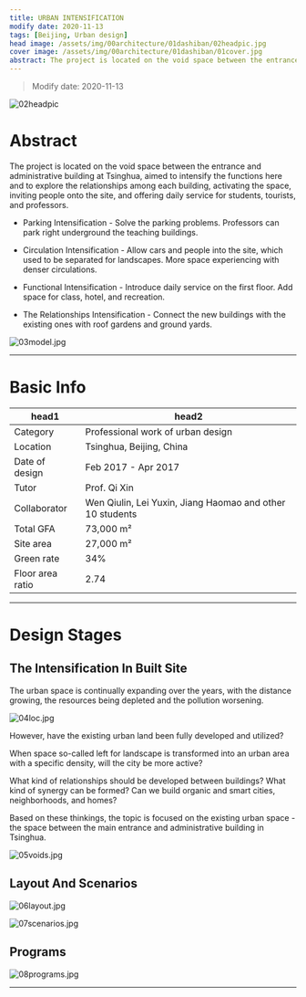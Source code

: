 ```yaml
---
title: URBAN INTENSIFICATION
modify date: 2020-11-13
tags: [Beijing, Urban design]
head image: /assets/img/00architecture/01dashiban/02headpic.jpg
cover image: /assets/img/00architecture/01dashiban/01cover.jpg
abstract: The project is located on the void space between the entrance and administrative building at Tsinghua, aimed to intensify the functions here and to explore the relationships among each building, activating the space, inviting people onto the site, and offering daily service for students, tourists, and professors.<br>Parking Intensification - Solve the parking problems. Professors can park right underground the teaching buildings.<br>Circulation Intensification - Allow cars and people into the site, which used to be separated for landscapes. More space experiencing with denser circulations.<br>Functional Intensification - Introduce daily service on the first floor. Add space for class, hotel, and recreation.<br>The Relationships Intensification - Connect the new buildings with the existing ones with roof gardens and ground yards.
---
```


> Modify date: 2020-11-13

![02headpic](../../assets/img/00architecture/01dashiban/02headpic.jpg)

# Abstract

The project is located on the void space between the entrance and administrative building at Tsinghua, aimed to intensify the functions here and to explore the relationships among each building, activating the space, inviting people onto the site, and offering daily service for students, tourists, and professors.

* Parking Intensification - Solve the parking problems. Professors can park right underground the teaching buildings.

* Circulation Intensification - Allow cars and people into the site, which used to be separated for landscapes. More space experiencing with denser circulations.

* Functional Intensification - Introduce daily service on the first floor. Add space for class, hotel, and recreation.

* The Relationships Intensification - Connect the new buildings with the existing ones with roof gardens and ground yards.

![03model.jpg](../../assets/img/00architecture/01dashiban/03model.jpg)

---

# Basic Info

head1 | head2
--- | ---
Category | Professional work of urban design
Location | Tsinghua, Beijing, China
Date of design | Feb 2017 - Apr 2017
Tutor | Prof. Qi Xin
Collaborator | Wen Qiulin, Lei Yuxin, Jiang Haomao and other 10 students
Total GFA | 73,000 m²
Site area | 27,000 m²
Green rate | 34%
Floor area ratio | 2.74

---

# Design Stages

## The Intensification In Built Site

The urban space is continually expanding over the years, with the distance growing, the resources being depleted and the pollution worsening.

![04loc.jpg](../../assets/img/00architecture/01dashiban/04loc.jpg)

However, have the existing urban land been fully developed and utilized?

When space so-called left for landscape is transformed into an urban area with a specific density, will the city be more active?

What kind of relationships should be developed between buildings? 
What kind of synergy can be formed? 
Can we build organic and smart cities, neighborhoods, and homes?

Based on these thinkings, the topic is focused on the existing urban space - the space between the main entrance and administrative building in Tsinghua.

![05voids.jpg](../../assets/img/00architecture/01dashiban/05voids.jpg)

## Layout And Scenarios

![06layout.jpg](../../assets/img/00architecture/01dashiban/06layout.jpg)

![07scenarios.jpg](../../assets/img/00architecture/01dashiban/07scenarios.jpg)

## Programs

![08programs.jpg](../../assets/img/00architecture/01dashiban/08programs.jpg)

---

